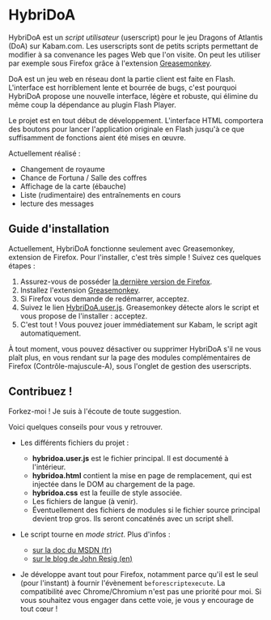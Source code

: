 HybriDoA
========

HybriDoA est un *script utilisateur* (userscript) pour le jeu Dragons of Atlantis (DoA) sur Kabam.com.
Les userscripts sont de petits scripts permettant de modifier à sa convenance les pages
Web que l'on visite. On peut les utiliser par exemple sous Firefox grâce à l'extension
[Greasemonkey](https://addons.mozilla.org/fr/firefox/addon/greasemonkey/).

DoA est un jeu web en réseau dont la partie client est faite en Flash.
L'interface est horriblement lente et bourrée de bugs, c'est pourquoi
HybriDoA propose une nouvelle interface, légère et robuste, qui élimine
du même coup la dépendance au plugin Flash Player.

Le projet est en tout début de développement. L'interface HTML
comportera des boutons pour lancer l'application originale en Flash
jusqu'à ce que suffisamment de fonctions aient été mises en œuvre.

Actuellement réalisé :

- Changement de royaume
- Chance de Fortuna / Salle des coffres
- Affichage de la carte (ébauche)
- Liste (rudimentaire) des entraînements en cours
- lecture des messages


Guide d'installation
--------------------

Actuellement, HybriDoA fonctionne seulement avec Greasemonkey, extension de Firefox.
Pour l'installer, c'est très simple&nbsp;! Suivez ces quelques étapes&nbsp;:

1. Assurez-vous de posséder [la dernière version de Firefox](https://www.mozilla.org/fr/firefox/fx/).
2. Installez l'extension [Greasemonkey](https://addons.mozilla.org/fr/firefox/addon/greasemonkey/).
3. Si Firefox vous demande de redémarrer, acceptez.
4. Suivez le lien [HybriDoA.user.js](https://raw.github.com/Watilin/HybriDoA/master/HybriDoA.user.js).
    Greasemonkey détecte alors le script et vous propose de l'installer&nbsp;: acceptez.
5. C'est tout&nbsp;! Vous pouvez jouer immédiatement sur Kabam, le script agit automatiquement.


À tout moment, vous pouvez désactiver ou supprimer HybriDoA s'il ne vous plaît plus, en vous rendant sur la page
des modules complémentaires de Firefox (Contrôle-majuscule-A), sous l'onglet de gestion des userscripts.


Contribuez !
------------

Forkez-moi ! Je suis à l'écoute de toute suggestion.

Voici quelques conseils pour vous y retrouver.

- Les différents fichiers du projet :
    * **hybridoa.user.js** est le fichier principal. Il est documenté à
      l'intérieur.
    * **hybridoa.html** contient la mise en page de remplacement, qui
      est injectée dans le DOM au chargement de la page.
    * **hybridoa.css** est la feuille de style associée.
    * Les fichiers de langue (à venir).
    * Éventuellement des fichiers de modules si le fichier source
      principal devient trop gros. Ils seront concaténés avec un script
      shell.

- Le script tourne en *mode strict*. Plus d'infos :
   * [sur la doc du MSDN (fr)](http://msdn.microsoft.com/fr-fr/library/ie/br230269%28v=vs.94%29.aspx)
   * [sur le blog de John Resig (en)](http://ejohn.org/blog/ecmascript-5-strict-mode-json-and-more/)

- Je développe avant tout pour Firefox, notamment parce qu'il est le seul (pour l'instant) à fournir l'évènement `beforescriptexecute`. La compatibilité avec Chrome/Chromium n'est pas une priorité pour moi. Si vous souhaitez vous engager dans cette voie, je vous y encourage de tout cœur !
